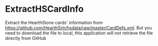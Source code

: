 # ExtractHSCardInfo
Extract the HearthStone cards' information from https://github.com/HearthSim/hsdata/raw/master/CardDefs.xml.
But you need to download the file to local, this application will not retrieve the file directly from GitHub
